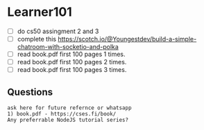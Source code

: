 # Learner101

- [ ] do cs50 assingment 2 and 3
- [ ] complete this https://scotch.io/@Youngestdev/build-a-simple-chatroom-with-socketio-and-polka
- [ ] read book.pdf first 100 pages 1 times.
- [ ] read book.pdf first 100 pages 2 times.
- [ ] read book.pdf first 100 pages 3 times.

## Questions 


```
ask here for future refernce or whatsapp
1) book.pdf - https://cses.fi/book/
Any preferrable NodeJS tutorial series?
```
